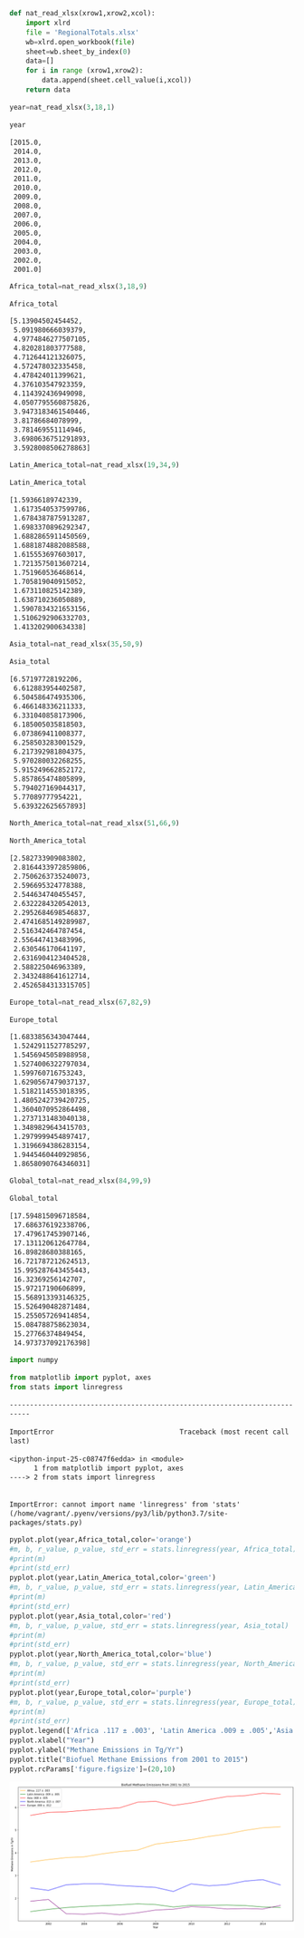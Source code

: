 

```python
def nat_read_xlsx(xrow1,xrow2,xcol):
    import xlrd
    file = 'RegionalTotals.xlsx'
    wb=xlrd.open_workbook(file)
    sheet=wb.sheet_by_index(0)
    data=[]
    for i in range (xrow1,xrow2):
        data.append(sheet.cell_value(i,xcol))
    return data
```


```python
year=nat_read_xlsx(3,18,1)
```


```python
year
```




    [2015.0,
     2014.0,
     2013.0,
     2012.0,
     2011.0,
     2010.0,
     2009.0,
     2008.0,
     2007.0,
     2006.0,
     2005.0,
     2004.0,
     2003.0,
     2002.0,
     2001.0]




```python
Africa_total=nat_read_xlsx(3,18,9)
```


```python
Africa_total
```




    [5.13904502454452,
     5.091980666039379,
     4.9774846277507105,
     4.820281803777588,
     4.712644121326075,
     4.572478032335458,
     4.478424011399621,
     4.376103547923359,
     4.114392436949098,
     4.0507795560875826,
     3.9473183461540446,
     3.81786684078999,
     3.781469551114946,
     3.6980636751291893,
     3.5928008506278863]




```python
Latin_America_total=nat_read_xlsx(19,34,9)
```


```python
Latin_America_total
```




    [1.59366189742339,
     1.6173540537599786,
     1.6784387875913287,
     1.6983370896292347,
     1.6882865911450569,
     1.6881874882088588,
     1.615553697603017,
     1.7213575013607214,
     1.751960536468614,
     1.705819040915052,
     1.673110825142389,
     1.638710236050889,
     1.5907834321653156,
     1.5106292906332703,
     1.413202900634338]




```python
Asia_total=nat_read_xlsx(35,50,9)
```


```python
Asia_total
```




    [6.57197728192206,
     6.612883954402587,
     6.504586474935306,
     6.466148336211333,
     6.331040858173906,
     6.185005035818503,
     6.073869411008377,
     6.258503283001529,
     6.217392981804375,
     5.970280032268255,
     5.915249662852172,
     5.857865474805899,
     5.794027169044317,
     5.77089777954221,
     5.639322625657893]




```python
North_America_total=nat_read_xlsx(51,66,9)
```


```python
North_America_total
```




    [2.582733909083802,
     2.8164433972859806,
     2.7506263735240073,
     2.596695324778388,
     2.544634740455457,
     2.6322284320542013,
     2.2952684698546837,
     2.4741685149289987,
     2.516342464787454,
     2.556447413483996,
     2.630546170641197,
     2.6316904123404528,
     2.588225046963389,
     2.3432488641612714,
     2.4526584313315705]




```python
Europe_total=nat_read_xlsx(67,82,9)
```


```python
Europe_total
```




    [1.6833856343047444,
     1.5242911527785297,
     1.5456945058988958,
     1.5274006322797034,
     1.599760716753243,
     1.6290567479037137,
     1.5182114553018395,
     1.4805242739420725,
     1.3604070952864498,
     1.2737131483040138,
     1.3489829643415703,
     1.2979999454897417,
     1.3196694386283154,
     1.9445460440929856,
     1.8658090764346031]




```python
Global_total=nat_read_xlsx(84,99,9)
```


```python
Global_total
```




    [17.594815096718584,
     17.686376192338706,
     17.479617453907146,
     17.131120612647784,
     16.89828680388165,
     16.721787212624513,
     15.995287643455443,
     16.32369256142707,
     15.97217190606899,
     15.568913393146325,
     15.526490482871484,
     15.255057269414854,
     15.084788758623034,
     15.27766374849454,
     14.973737092176398]




```python
import numpy
```


```python
from matplotlib import pyplot, axes
from stats import linregress
```


    ---------------------------------------------------------------------------

    ImportError                               Traceback (most recent call last)

    <ipython-input-25-c08747f6edda> in <module>
          1 from matplotlib import pyplot, axes
    ----> 2 from stats import linregress
    

    ImportError: cannot import name 'linregress' from 'stats' (/home/vagrant/.pyenv/versions/py3/lib/python3.7/site-packages/stats.py)



```python
pyplot.plot(year,Africa_total,color='orange')
#m, b, r_value, p_value, std_err = stats.linregress(year, Africa_total)
#print(m)
#print(std_err) 
pyplot.plot(year,Latin_America_total,color='green')
#m, b, r_value, p_value, std_err = stats.linregress(year, Latin_America_total)
#print(m)
#print(std_err) 
pyplot.plot(year,Asia_total,color='red')
#m, b, r_value, p_value, std_err = stats.linregress(year, Asia_total)
#print(m)
#print(std_err) 
pyplot.plot(year,North_America_total,color='blue')
#m, b, r_value, p_value, std_err = stats.linregress(year, North_America_total)
#print(m)
#print(std_err) 
pyplot.plot(year,Europe_total,color='purple')
#m, b, r_value, p_value, std_err = stats.linregress(year, Europe_total)
#print(m)
#print(std_err)  
pyplot.legend(['Africa .117 ± .003', 'Latin America .009 ± .005','Asia .068 ± .005','North America .015 ± .007','Europe .000 ± .012'])
pyplot.xlabel("Year")
pyplot.ylabel("Methane Emissions in Tg/Yr")
pyplot.title("Biofuel Methane Emissions from 2001 to 2015")
pyplot.rcParams['figure.figsize']=(20,10)
```


![png](output_17_0.png)



```python

```
